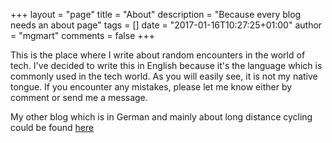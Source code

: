 +++
layout = "page"
title = "About"
description = "Because every blog needs an about page"
tags = []
date = "2017-01-16T10:27:25+01:00"
author = "mgmart"
comments = false
+++


This is the place where I write about random encounters in the world of
tech. I've decided to write this in English because it's the language which is
commonly used in the tech world. As you will easily see, it is not my
native tongue. If you encounter any mistakes, please let me know either by
comment or send me a message.

My other blog which is in German and mainly about long distance cycling could be
found [here](https://www.martelli.de)


